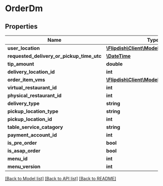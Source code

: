 # OrderDm

## Properties
Name | Type | Description | Notes
------------ | ------------- | ------------- | -------------
**user_location** | [**\Flipdish\\Client\Models\CoordinatesDm**](CoordinatesDm.md) |  | [optional] 
**requested_delivery_or_pickup_time_utc** | [**\DateTime**](\DateTime.md) |  | [optional] 
**tip_amount** | **double** |  | [optional] 
**delivery_location_id** | **int** |  | [optional] 
**order_item_vms** | [**\Flipdish\\Client\Models\OrderItemDm[]**](OrderItemDm.md) |  | [optional] 
**virtual_restaurant_id** | **int** |  | [optional] 
**physical_restaurant_id** | **int** |  | [optional] 
**delivery_type** | **string** |  | [optional] 
**pickup_location_type** | **string** |  | [optional] 
**pickup_location_id** | **int** |  | [optional] 
**table_service_catagory** | **string** |  | [optional] 
**payment_account_id** | **int** |  | [optional] 
**is_pre_order** | **bool** |  | [optional] 
**is_asap_order** | **bool** |  | [optional] 
**menu_id** | **int** |  | [optional] 
**menu_version** | **int** |  | [optional] 

[[Back to Model list]](../README.md#documentation-for-models) [[Back to API list]](../README.md#documentation-for-api-endpoints) [[Back to README]](../README.md)


